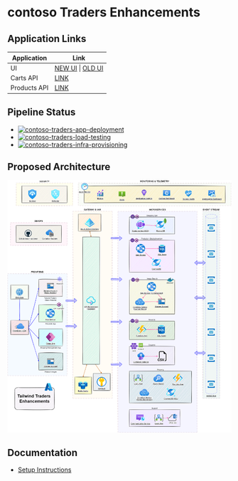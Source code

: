# contoso Traders Enhancements

## Application Links

| Application  | Link                                                                                                 |
| ------------ | ---------------------------------------------------------------------------------------------------- |
| UI           | [NEW UI](https://www.contosotraders.com/) \| [OLD UI](https://contoso-traders-uitest.azureedge.net) |
| Carts API    | [LINK](https://contoso-traders-cartstest.orangehill-9509f55e.eastus.azurecontainerapps.io/swagger/) |
| Products API | [LINK](http://contoso-traders-productstest.eastus.cloudapp.azure.com/swagger/)                      |

## Pipeline Status

* [![contoso-traders-app-deployment](https://github.com/CloudLabs-AI/contosoTraders/actions/workflows/contoso-traders-app-deployment.yml/badge.svg)](https://github.com/CloudLabs-AI/contosoTraders/actions/workflows/contoso-traders-app-deployment.yml)
* [![contoso-traders-load-testing](https://github.com/CloudLabs-AI/contosoTraders/actions/workflows/contoso-traders-load-testing.yml/badge.svg)](https://github.com/CloudLabs-AI/contosoTraders/actions/workflows/contoso-traders-load-testing.yml)
* [![contoso-traders-infra-provisioning](https://github.com/CloudLabs-AI/contosoTraders/actions/workflows/contoso-traders-infra-provisioning.yml/badge.svg)](https://github.com/CloudLabs-AI/contosoTraders/actions/workflows/contoso-traders-infra-provisioning.yml)

## Proposed Architecture

![Proposed Architecture](./docs/architecture/contoso-traders-enhancements.drawio.png)

## Documentation

* [Setup Instructions](./docs/setup-instructions.md)
